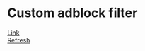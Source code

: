 # Custom adblock filter
[Link](https://cdn.jsdelivr.net/gh/goldkeyber112/adblock/rule.txt)  
[Refresh](https://purge.jsdelivr.net/gh/goldkeyber112/adblock/rule.txt)  
